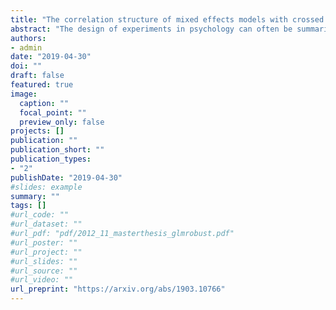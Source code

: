 ```yaml
---
title: "The correlation structure of mixed effects models with crossed random effects in controlled experiments"
abstract: "The design of experiments in psychology can often be summarized to participants reacting to stimuli. For such an experiment, the mixed effects model with crossed random effects is usually the appropriate tool to analyse the data because it considers the sampling of both participants and stimuli. However, these models let to users several choices when analysing data and this practice may be disruptive for researchers trained to a set of standardized analysis such as ANOVA. In the present article, we are focusing on the choice of the correlation structure of the data, because it is both subtle and influential on the results of the analysis. We provide an overview of several correlation structures used in the literature and we propose a new one that is the natural extension of the repeated measures ANOVA. A large simulation study shows that correlation structures that are either too simple or too complex fail to deliver credible results, even for designs with only three variables. We also show how the design of the experiment influences the correlation structure of the data. Moreover, we provide R code to estimate all the correlation structures presented in this article, as well as functions implemented in an R package to compute our new proposal."
authors:
- admin
date: "2019-04-30"
doi: ""
draft: false
featured: true
image:
  caption: ""
  focal_point: ""
  preview_only: false
projects: []
publication: ""
publication_short: ""
publication_types:
- "2"
publishDate: "2019-04-30"
#slides: example
summary: ""
tags: []
#url_code: ""
#url_dataset: ""
#url_pdf: "pdf/2012_11_masterthesis_glmrobust.pdf"
#url_poster: ""
#url_project: ""
#url_slides: ""
#url_source: ""
#url_video: ""
url_preprint: "https://arxiv.org/abs/1903.10766"
---
```


<!---
Legend:
0 = Uncategorized
1 = Conference proceedings
2 = Journal
3 = Work in progress
4 = Technical report
5 = Book
6 = Book chapter

{{% alert note %}}
Click the *Cite* button above to demo the feature to enable visitors to import publication metadata into their reference management software.
{{% /alert %}}
 
{{% alert note %}}
Click the *Slides* button above to demo Academic's Markdown slides feature.
{{% /alert %}}
 
Supplementary notes can be added here, including [code and math](https://sourcethemes.com/academic/docs/writing-markdown-latex/).
-->



